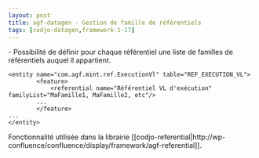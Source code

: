```yaml
---
layout: post
title: agf-datagen - Gestion de famille de référentiels
tags: [codjo-datagen,framework-1-17]
---
```

\- Possibilité de définir pour chaque référentiel une liste de familles de référentiels auquel il appartient.
```
<entity name="com.agf.mint.ref.ExecutionVl" table="REF_EXECUTION_VL">
        <feature>
            <referential name="Référentiel VL d'exécution" familyList="MaFamille1, MaFamille2, etc"/>
        ...
        </feature>
...
</entity>
```
Fonctionnalité utilisée dans la librairie [[codjo-referential|http://wp-confluence/confluence/display/framework/agf-referential]].
